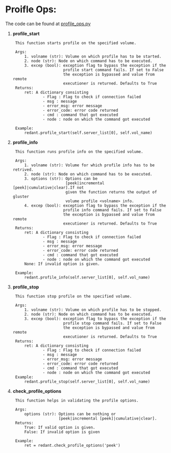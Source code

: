 # Proifle Ops:

The code can be found at [profile_ops.py](../../../common/ops/gluster_ops/profile_ops.py)

1) **profile_start**<br>

        This function starts profile on the specified volume.

        Args:
            1. volname (str): Volume on which profile has to be started.
            2. node (str): Node on which command has to be executed.
            3. excep (bool): exception flag to bypass the exception if the
                             profile start command fails. If set to False
                             the exception is bypassed and value from remote
                             executioner is returned. Defaults to True
        Returns:
            ret: A dictionary consisting
                    - Flag : Flag to check if connection failed
                    - msg : message
                    - error_msg: error message
                    - error_code: error code returned
                    - cmd : command that got executed
                    - node : node on which the command got executed

        Example:
            redant.profile_start(self.server_list[0], self.vol_name)

2) **profile_info**<br>

        This function runs profile info on the specified volume.

        Args:
            1. volname (str): Volume for which profile info has to be retrived.
            2. node (str): Node on which command has to be executed.
            3. options (str): Options can be
                              [peek|incremental [peek]|cumulative|clear].If not
                              given the function returns the output of gluster
                              volume profile <volname> info.
            4. excep (bool): exception flag to bypass the exception if the
                             profile info command fails. If set to False
                             the exception is bypassed and value from remote
                             executioner is returned. Defaults to True
        Returns:
            ret: A dictionary consisting
                    - Flag : Flag to check if connection failed
                    - msg : message
                    - error_msg: error message
                    - error_code: error code returned
                    - cmd : command that got executed
                    - node : node on which the command got executed
            None: If invalid option is given.

        Example:
            redant.profile_info(self.server_list[0], self.vol_name)

3) **profile_stop**<br>

        This function stop profile on the specified volume.

        Args:
            1. volname (str): Volume on which profile has to be stopped.
            2. node (str): Node on which command has to be executed.
            3. excep (bool): exception flag to bypass the exception if the
                             profile stop command fails. If set to False
                             the exception is bypassed and value from remote
                             executioner is returned. Defaults to True
        Returns:
            ret: A dictionary consisting
                    - Flag : Flag to check if connection failed
                    - msg : message
                    - error_msg: error message
                    - error_code: error code returned
                    - cmd : command that got executed
                    - node : node on which the command got executed
        Example:
            redant.profile_stop(self.server_list[0], self.vol_name)

4) **check_profile_options**<br>

        This function helps in validating the profile options.

        Args:
            options (str): Options can be nothing or
                           [peek|incremental [peek]|cumulative|clear].
        Returns:
            True: If valid option is given.
            False: If invalid option is given

        Example:
            ret = redant.check_profile_options('peek')
